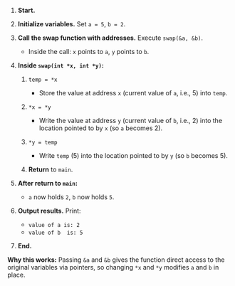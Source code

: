 
1. **Start.**

2. **Initialize variables.**
   Set `a = 5`, `b = 2`.

3. **Call the swap function with addresses.**
   Execute `swap(&a, &b)`.

   * Inside the call: `x` points to `a`, `y` points to `b`.

4. **Inside `swap(int *x, int *y)`:**

   1. `temp = *x`

      * Store the value at address `x` (current value of `a`, i.e., 5) into `temp`.
   2. `*x = *y`

      * Write the value at address `y` (current value of `b`, i.e., 2) into the location pointed to by `x` (so `a` becomes 2).
   3. `*y = temp`

      * Write `temp` (5) into the location pointed to by `y` (so `b` becomes 5).
   4. **Return** to `main`.

5. **After return to `main`:**

   * `a` now holds `2`, `b` now holds `5`.

6. **Output results.**
   Print:

   * `value of a is: 2`
   * `value of b  is: 5`

7. **End.**

**Why this works:** Passing `&a` and `&b` gives the function direct access to the original variables via pointers, so changing `*x` and `*y` modifies `a` and `b` in place.
